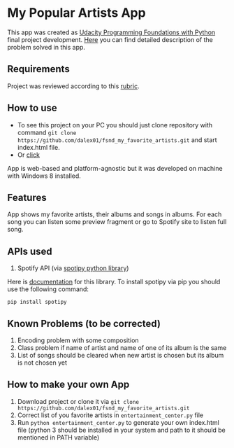 # My Popular Artists App

This app was created as [Udacity Programming Foundations with Python]() final project development.
[Here](https://github.com/dalex01/fsnd_my_favorite_artists/blob/master/problem.md) you can find detailed description of the problem solved in this app.

## Requirements

Project was reviewed according to this [rubric](https://docs.google.com/document/d/1xgMJ71VyFGxjEhz-_KHswSnoCx9Vge7VykDH05bsny0/pub?embedded=true).

## How to use

* To see this project on your PC you should just clone repository with command `git clone https://github.com/dalex01/fsnd_my_favorite_artists.git` and start index.html file.
* Or [click](dalex01.github.io/fsnd_my_favorite_artists)

App is web-based and platform-agnostic but it was developed on machine with Windows 8 installed.

## Features

App shows my favorite artists, their albums and songs in albums. For each song you can listen some preview fragment or go to Spotify site to listen full song.

## APIs used

1. Spotify API (via [spotipy python library](https://github.com/plamere/spotipy))

Here is [documentation](http://spotipy.readthedocs.org/en/latest/) for this library. To install spotipy via pip you should use the following command:
```
pip install spotipy
```

## Known Problems (to be corrected)

1. Encoding problem with some composition
2. Class problem if name of artist and name of one of its album is the same
3. List of songs should be cleared when new artist is chosen but its album is not chosen yet

## How to make your own App

1. Download project or clone it via `git clone https://github.com/dalex01/fsnd_my_favorite_artists.git`
2. Correct list of you favorite artists in `entertainment_center.py` file
3. Run `python entertainment_center.py` to generate your own index.html file (python 3 should be installed in your system and path to it should be mentioned in PATH variable)